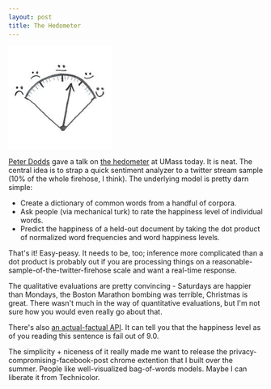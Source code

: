 ```yaml
---
layout: post
title: The Hedometer
---
```

<a href="http://hedonometer.org/"><img class="post-lead-image-right" src="/images/hedonometer.jpeg"/></a>

<script type="text/javascript">
$.jsonp({
	url: 'http://hedonometer.org/api/v1/timeseries/?format=json&offset=2187',
	success: function(data) { $(document).ready(function() {
		var happiness = data.objects[data.objects.length - 1].happiness;
		console.log(happiness);
		$('#happy').text(happiness);
		})}
	});
</script>


[Peter Dodds](http://www.uvm.edu/~pdodds/index.html) gave a talk on [the hedometer](http://hedonometer.org/) at UMass today.  It is neat.  The central idea is to strap a quick sentiment analyzer to a twitter stream sample (10% of the whole firehose, I think).  The underlying model is pretty darn simple:

* Create a dictionary of common words from a handful of corpora.
* Ask people (via mechanical turk) to rate the happiness level of individual words.
* Predict the happiness of a held-out document by taking the dot product of normalized word frequencies and word happiness levels.

That's it! Easy-peasy.  It needs to be, too; inference more complicated than a dot product is probably out if you are processing things on a reasonable-sample-of-the-twitter-firehose scale and want a real-time response.

The qualitative evaluations are pretty convincing - Saturdays are happier than Mondays, the Boston Marathon bombing was terrible, Christmas is great.  There wasn't much in the way of quantitative evaluations, but I'm not sure how you would even really go about that.

There's also [an actual-factual API](http://hedonometer.org/api.html).  It can tell you that the happiness level as of you reading this sentence is <span id="happy" class="text-success">fail</span> out of 9.0.

The simplicity + niceness of it really made me want to release the privacy-compromising-facebook-post chrome extention that I built over the summer.  People like well-visualized bag-of-words models.  Maybe I can liberate it from Technicolor.

	
